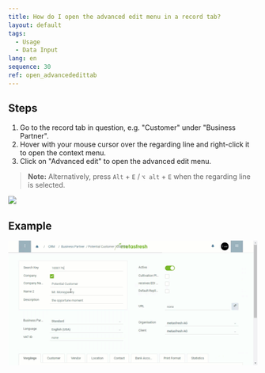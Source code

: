 ```yaml
---
title: How do I open the advanced edit menu in a record tab?
layout: default
tags:
  - Usage
  - Data Input
lang: en
sequence: 30
ref: open_advancededittab
---
```


## Steps
1. Go to the record tab in question, e.g. "Customer" under "Business Partner".
1. Hover with your mouse cursor over the regarding line and right-click it to open the context menu.
1. Click on "Advanced edit" to open the advanced edit menu.
 >**Note:** Alternatively, press `Alt` + `E` / `⌥ alt` + `E` when the regarding line is selected.

 ![](assets/AdvancedEdit_KontextMenü.png)

## Example
![](assets/AdvancedEditTab_Open.gif)
